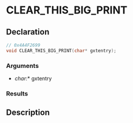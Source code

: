 # CLEAR_THIS_BIG_PRINT

## Declaration
```cpp
// 0x4A4F2699
void CLEAR_THIS_BIG_PRINT(char* gxtentry);
```

### Arguments
- **char*:** gxtentry

### Results

## Description
